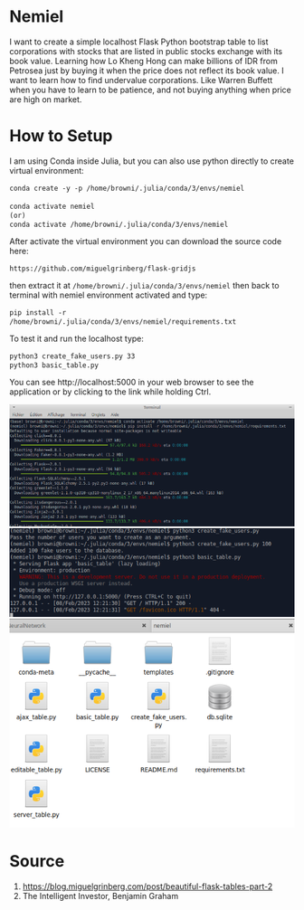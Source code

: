 # Nemiel
I want to create a simple localhost Flask Python bootstrap table to list corporations with stocks that are listed in public stocks exchange with its book value. Learning how Lo Kheng Hong can make billions of IDR from Petrosea just by buying it when the price does not reflect its book value. I want to learn how to find undervalue corporations. Like Warren Buffett when you have to learn to be patience, and not buying anything when price are high on market. 

# How to Setup

I am using Conda inside Julia, but you can also use python directly to create virtual environment:
```
conda create -y -p /home/browni/.julia/conda/3/envs/nemiel

conda activate nemiel
(or)
conda activate /home/browni/.julia/conda/3/envs/nemiel

```

After activate the virtual environment you can download the source code here:

```
https://github.com/miguelgrinberg/flask-gridjs
```

then extract it at `/home/browni/.julia/conda/3/envs/nemiel` then back to terminal with nemiel environment activated and type:

```
pip install -r /home/browni/.julia/conda/3/envs/nemiel/requirements.txt

```

To test it and run the localhost type:

```
python3 create_fake_users.py 33
python3 basic_table.py
```

You can see http://localhost:5000 in your web browser to see the application or by clicking to the link while holding Ctrl.

![Nemiel](https://github.com/glanzkaiser/Nemiel/blob/main/Nemiel1.png)
![Nemiel](https://github.com/glanzkaiser/Nemiel/blob/main/Nemiel2.png)
![Nemiel](https://github.com/glanzkaiser/Nemiel/blob/main/Nemiel3.png)

# Source

1. https://blog.miguelgrinberg.com/post/beautiful-flask-tables-part-2
2. The Intelligent Investor, Benjamin Graham
